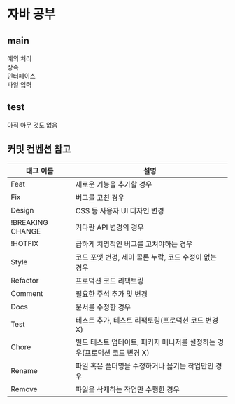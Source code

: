 # 자바 공부

## main

예외 처리  
상속  
인터페이스  
파일 입력  

## test
아직 아무 것도 없음

## 커밋 컨벤션 참고
| 태그 이름            | 설명                                          |
|------------------|---------------------------------------------|
| Feat             | 새로운 기능을 추가할 경우                              |
| Fix              | 버그를 고친 경우                                   |
| Design           | CSS 등 사용자 UI 디자인 변경                         |
| !BREAKING CHANGE | 커다란 API 변경의 경우                              |
| !HOTFIX          | 급하게 치명적인 버그를 고쳐야하는 경우                       |
| Style            | 코드 포맷 변경, 세미 콜론 누락, 코드 수정이 없는 경우            |
| Refactor         | 프로덕션 코드 리팩토링                                |
| Comment          | 필요한 주석 추가 및 변경                              |
| Docs             | 문서를 수정한 경우                                  |
| Test             | 테스트 추가, 테스트 리팩토링(프로덕션 코드 변경 X)              |
| Chore            | 빌드 태스트 업데이트, 패키지 매니저를 설정하는 경우(프로덕션 코드 변경 X) |
| Rename           | 파일 혹은 폴더명을 수정하거나 옮기는 작업만인 경우                |
| Remove           | 파일을 삭제하는 작업만 수행한 경우                         |